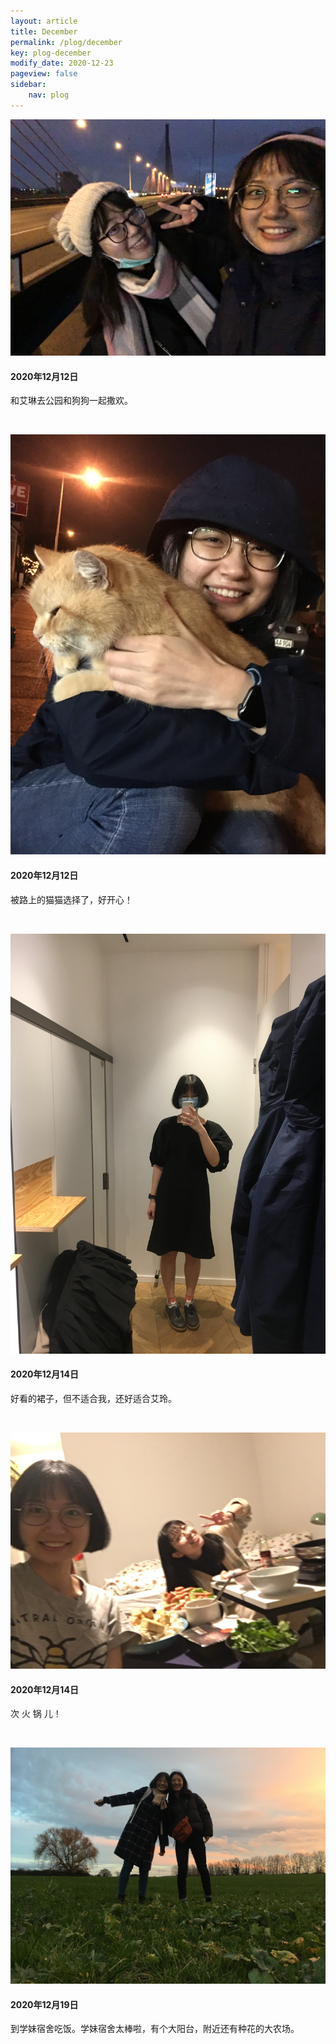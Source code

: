 ```yaml
---
layout: article
title: December
permalink: /plog/december
key: plog-december
modify_date: 2020-12-23
pageview: false
sidebar:
    nav: plog
---
```


<!--more-->

<div class="card">
  <div class="card__image">
    <img class="image" src="https://github.com/Yuleii/Yuleii.github.io/raw/master/pictures/plog_pics/december/20201212_1.JPG"/>
  </div>
  <div class="card__content">
    <div class="card__header">
      <h4>2020年12月12日</h4>
    </div>
    <p>
      和艾琳去公园和狗狗一起撒欢。
    </p>
  </div>
</div>

&nbsp;

<div class="card">
  <div class="card__image">
    <img class="image" src="https://github.com/Yuleii/Yuleii.github.io/raw/master/pictures/plog_pics/december/20201212_2.JPG"/>
  </div>
  <div class="card__content">
    <div class="card__header">
      <h4>2020年12月12日</h4>
    </div>
    <p>
    被路上的猫猫选择了，好开心！
    </p>
  </div>
</div>

&nbsp;

<div class="card">
  <div class="card__image">
    <img class="image" src="https://github.com/Yuleii/Yuleii.github.io/raw/master/pictures/plog_pics/december/20201214_1.JPG"/>
  </div>
  <div class="card__content">
    <div class="card__header">
      <h4>2020年12月14日</h4>
    </div>
    <p>
    好看的裙子，但不适合我，还好适合艾玲。
    </p>
  </div>
</div>

&nbsp;

<div class="card">
  <div class="card__image">
    <img class="image" src="https://github.com/Yuleii/Yuleii.github.io/raw/master/pictures/plog_pics/december/20201214_2.JPG"/>
  </div>
  <div class="card__content">
    <div class="card__header">
      <h4>2020年12月14日</h4>
    </div>
    <p>
    次 火 锅 儿！
    </p>
  </div>
</div>

&nbsp;

<div class="card">
  <div class="card__image">
    <img class="image" src="https://github.com/Yuleii/Yuleii.github.io/raw/master/pictures/plog_pics/december/20201219.JPG"/>
  </div>
  <div class="card__content">
    <div class="card__header">
      <h4>2020年12月19日</h4>
    </div>
    <p>
    到学妹宿舍吃饭。学妹宿舍太棒啦，有个大阳台，附近还有种花的大农场。
    </p>
  </div>
</div>

&nbsp;